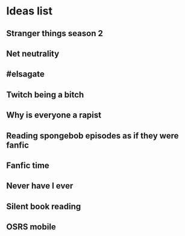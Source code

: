 # Ideas list

## Stranger things season 2
## Net neutrality
## #elsagate
## Twitch being a bitch
## Why is everyone a rapist
## Reading spongebob episodes as if they were fanfic
## Fanfic time
## Never have I ever
## Silent book reading
## OSRS mobile
